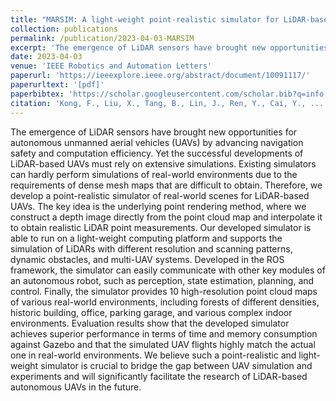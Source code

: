 ```yaml
---
title: "MARSIM: A light-weight point-realistic simulator for LiDAR-based UAVs"
collection: publications
permalink: /publication/2023-04-03-MARSIM
excerpt: 'The emergence of LiDAR sensors have brought new opportunities for autonomous unmanned aerial vehicles (UAVs) by advancing navigation safety and computation efficiency. Yet the successful developments of LiDAR-based UAVs must rely on extensive simulations. Existing simulators can hardly perform simulations of real-world environments due to the requirements of dense mesh maps that are difficult to obtain. Therefore, we develop a point-realistic simulator of real-world scenes for LiDAR-based UAVs. The key idea is the underlying point rendering method, where we construct a depth image directly from the point cloud map and interpolate it to obtain realistic LiDAR point measurements. Our developed simulator is able to run on a light-weight computing platform and supports the simulation of LiDARs with different resolution and scanning patterns, dynamic obstacles, and multi-UAV systems. Developed in the ROS framework, the simulator can easily communicate with other key modules of an autonomous robot, such as perception, state estimation, planning, and control. Finally, the simulator provides 10 high-resolution point cloud maps of various real-world environments, including forests of different densities, historic building, office, parking garage, and various complex indoor environments. Evaluation results show that the developed simulator achieves superior performance in terms of time and memory consumption against Gazebo and that the simulated UAV flights highly match the actual one in real-world environments. We believe such a point-realistic and light-weight simulator is crucial to bridge the gap between UAV simulation and experiments and will significantly facilitate the research of LiDAR-based autonomous UAVs in the future.'
date: 2023-04-03
venue: 'IEEE Robotics and Automation Letters'
paperurl: 'https://ieeexplore.ieee.org/abstract/document/10091117/'
paperurltext: '[pdf]'
paperbibtex: 'https://scholar.googleusercontent.com/scholar.bib?q=info:WgFX3rhoj9wJ:scholar.google.com/&amp;output=citation&amp;scisdr=Cm3pnLgeELeo6o2w1zc:AGlGAw8AAAAAZHC1zzdaY1uIGyAIimicqX8fWQE&amp;scisig=AGlGAw8AAAAAZHC1z58CitqKXD3fEkZaAmzV6_w&amp;scisf=4&amp;ct=citation&amp;cd=-1'
citation: 'Kong, F., Liu, X., Tang, B., Lin, J., Ren, Y., Cai, Y., ... &amp; Zhang, F. (2023). MARSIM: A light-weight point-realistic simulator for LiDAR-based UAVs. IEEE Robotics and Automation Letters, 8(5), 2954-2961.'
---
```

The emergence of LiDAR sensors have brought new opportunities for autonomous unmanned aerial vehicles (UAVs) by advancing navigation safety and computation efficiency. Yet the successful developments of LiDAR-based UAVs must rely on extensive simulations. Existing simulators can hardly perform simulations of real-world environments due to the requirements of dense mesh maps that are difficult to obtain. Therefore, we develop a point-realistic simulator of real-world scenes for LiDAR-based UAVs. The key idea is the underlying point rendering method, where we construct a depth image directly from the point cloud map and interpolate it to obtain realistic LiDAR point measurements. Our developed simulator is able to run on a light-weight computing platform and supports the simulation of LiDARs with different resolution and scanning patterns, dynamic obstacles, and multi-UAV systems. Developed in the ROS framework, the simulator can easily communicate with other key modules of an autonomous robot, such as perception, state estimation, planning, and control. Finally, the simulator provides 10 high-resolution point cloud maps of various real-world environments, including forests of different densities, historic building, office, parking garage, and various complex indoor environments. Evaluation results show that the developed simulator achieves superior performance in terms of time and memory consumption against Gazebo and that the simulated UAV flights highly match the actual one in real-world environments. We believe such a point-realistic and light-weight simulator is crucial to bridge the gap between UAV simulation and experiments and will significantly facilitate the research of LiDAR-based autonomous UAVs in the future.
